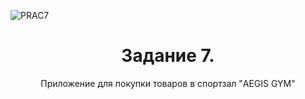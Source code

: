 ![PRAC7](https://github.com/user-attachments/assets/7165e952-4f76-4927-b965-f5fc60d68776)
<h1 align="center"> Задание 7. </h1>
<p align="center"> Приложение для покупки товаров в спортзал "AEGIS GYM" </p>

